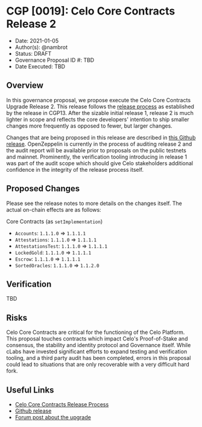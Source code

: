 # CGP [0019]: Celo Core Contracts Release 2

- Date: 2021-01-05
- Author(s): @nambrot
- Status: DRAFT
- Governance Proposal ID #: TBD
- Date Executed: TBD

## Overview

In this governance proposal, we propose execute the Celo Core Contracts Upgrade Release 2. This release follows the [release process](https://docs.celo.org/community/release-process/smart-contracts) as established by the release in CGP13. After the sizable initial release 1, release 2 is much lighter in scope and reflects the core developers' intention to ship smaller changes more frequently as opposed to fewer, but larger changes.

Changes that are being proposed in this release are described in [this Github release](https://github.com/celo-org/celo-monorepo/releases/tag/celo-core-contracts-v2.pre-audit). OpenZeppelin is currently in the process of auditing release 2 and the audit report will be available prior to proposals on the public testnets and mainnet. Prominently, the verification tooling introducing in release 1 was part of the audit scope which should give Celo stakeholders additional confidence in the integrity of the release process itself.

## Proposed Changes

Please see the release notes to more details on the changes itself. The actual on-chain effects are as follows:

Core Contracts (as `setImplementation`)
- `Accounts`: `1.1.1.0` => `1.1.1.1`
- `Attestations`: `1.1.1.0` => `1.1.1.1`
- `AttestationsTest`: `1.1.1.0` => `1.1.1.1`
- `LockedGold`: `1.1.1.0` => `1.1.1.1`
- `Escrow`: `1.1.1.0` => `1.1.1.1`
- `SortedOracles`: `1.1.1.0` => `1.1.2.0`


## Verification

TBD

## Risks

Celo Core Contracts are critical for the functioning of the Celo Platform. This proposal touches contracts which impact Celo's Proof-of-Stake and consensus, the stability and identity protocol and Governance itself. While cLabs have invested significant efforts to expand testing and verification tooling, and a third party audit has been completed, errors in this proposal could lead to situations that are only recoverable with a very difficult hard fork.

## Useful Links

* [Celo Core Contracts Release Process](https://docs.celo.org/community/release-process/smart-contracts)
* [Github release](https://github.com/celo-org/celo-monorepo/releases/tag/celo-contracts-v2.pre-audit)
* [Forum post about the upgrade](https://forum.celo.org/t/contracts-release-2/719)
